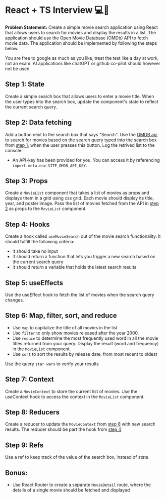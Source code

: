 # React + TS Interview 💻🎤

**Problem Statement:**
Create a simple movie search application using React that allows users to search for movies and display the results in a list. The application should use the Open Movie Database (OMDb) API to fetch movie data. The application should be implemented by following the steps below.

You are free to google as much as you like, treat the test like a day at work, not an exam. AI applications like chatGPT or github co-pilot should however not be used.

## Step 1: State

Create a simple search box that allows users to enter a movie title. When the user types into the search box, update the component's state to reflect the current search query.

## Step 2: Data fetching

Add a button next to the search box that says "Search". Use the [OMDB api](https://www.omdbapi.com/) to search for movies based on the search query typed into the search box from [step 1](#step-1-state), when the user presses this button. Log the retrived list to the console.

- An API-key has been provided for you. You can access it by referencing `import.meta.env.VITE_OMDB_API_KEY`.

## Step 3: Props

Create a `MovieList` component that takes a list of movies as props and displays them in a grid using css grid. Each movie should display its title, year, and poster image. Pass the list of movies fetched from the API in [step 2](#step-2-data-fetching) as props to the `MovieList` component.

## Step 4: Hooks

Create a hook called `useMovieSearch` out of the movie search functionality. It should fulfill the following criteria:

- It should take no input
- It should return a function that lets you trigger a new search based on the current search query
- It should return a variable that holds the latest search results

## Step 5: useEffects

Use the useEffect hook to fetch the list of movies when the search query changes.

## Step 6: Map, filter, sort, and reduce

- Use `map` to capitalize the title of all movies in the list
- Use `filter` to only show movies released after the year 2000.
- Use `reduce` to determine the most frequently used word in all the movie titles returned from your query. Display the result (word and frequency) in the `MovieList` component.
- Use `sort` to sort the results by release date, from most recent to oldest

Use the query `star wars` to verify your results

## Step 7: Context

Create a `MovieContext` to store the current list of movies. Use the useContext hook to access the context in the `MovieList` component.

## Step 8: Reducers

Create a reducer to update the `MovieContext` from [step 8](#step-8-context) with new search results. The reducer should be part the hook from [step 4](#step-4-hooks)

## Step 9: Refs

Use a ref to keep track of the value of the search box, instead of state.

## Bonus:

- Use React Router to create a separate `MovieDetail` route, where the details of a single movie should be fetched and displayed
